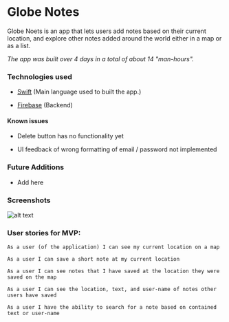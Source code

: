 # Globe Notes

Globe Noets is an app that lets users add notes based on their current location, and explore other notes added around the world either in a map or as a list.

*The app was built over 4 days in a total of about 14 "man-hours".*

<!-- ### Screenshots

![alt text](https://i.imgur.com/ZWIRN0o.jpg) -->


### Technologies used

- [Swift](https://developer.apple.com/swift/)
(Main language used to built the app.)

- [Firebase](https://firebase.google.com/)
(Backend)

#### Known issues

- Delete button has no functionality yet

- UI feedback of wrong formatting of email / password not implemented

### Future Additions

- Add here

### Screenshots

![alt text](http://i.imgur.com/zWJ4DDu.jpg)

<!-- ### Gif demo

![](http://i.imgur.com/Pc5UGK9.gif) -->

### User stories for MVP:

```
As a user (of the application) I can see my current location on a map
```
```
As a user I can save a short note at my current location
```
```
As a user I can see notes that I have saved at the location they were saved on the map
```
```
As a user I can see the location, text, and user-name of notes other users have saved
```
```
As a user I have the ability to search for a note based on contained text or user-name
```
